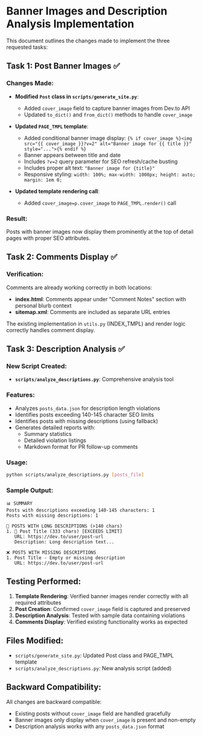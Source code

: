 # Banner Images and Description Analysis Implementation

This document outlines the changes made to implement the three requested tasks:

## Task 1: Post Banner Images ✅

### Changes Made:
- **Modified `Post` class in `scripts/generate_site.py`**:
  - Added `cover_image` field to capture banner images from Dev.to API
  - Updated `to_dict()` and `from_dict()` methods to handle `cover_image`

- **Updated `PAGE_TMPL` template**:
  - Added conditional banner image display: `{% if cover_image %}<img src="{{ cover_image }}?v=2" alt="Banner image for {{ title }}" style="...">{% endif %}`
  - Banner appears between title and date
  - Includes `?v=2` query parameter for SEO refresh/cache busting
  - Includes proper alt text: `"Banner image for {title}"`
  - Responsive styling: `width: 100%; max-width: 1000px; height: auto; margin: 1em 0;`

- **Updated template rendering call**:
  - Added `cover_image=p.cover_image` to `PAGE_TMPL.render()` call

### Result:
Posts with banner images now display them prominently at the top of detail pages with proper SEO attributes.

## Task 2: Comments Display ✅

### Verification:
Comments are already working correctly in both locations:

- **index.html**: Comments appear under "Comment Notes" section with personal blurb context
- **sitemap.xml**: Comments are included as separate URL entries

The existing implementation in `utils.py` (INDEX_TMPL) and render logic correctly handles comment display.

## Task 3: Description Analysis ✅

### New Script Created:
- **`scripts/analyze_descriptions.py`**: Comprehensive analysis tool

### Features:
- Analyzes `posts_data.json` for description length violations
- Identifies posts exceeding 140-145 character SEO limits
- Identifies posts with missing descriptions (using fallback)
- Generates detailed reports with:
  - Summary statistics
  - Detailed violation listings
  - Markdown format for PR follow-up comments

### Usage:
```bash
python scripts/analyze_descriptions.py [posts_file]
```

### Sample Output:
```
📊 SUMMARY
Posts with descriptions exceeding 140-145 characters: 1
Posts with missing descriptions: 1

📏 POSTS WITH LONG DESCRIPTIONS (>140 chars)
1. 🔴 Post Title (333 chars) [EXCEEDS LIMIT]
   URL: https://dev.to/user/post-url
   Description: Long description text...

❌ POSTS WITH MISSING DESCRIPTIONS
1. Post Title - Empty or missing description
   URL: https://dev.to/user/post-url
```

## Testing Performed:

1. **Template Rendering**: Verified banner images render correctly with all required attributes
2. **Post Creation**: Confirmed `cover_image` field is captured and preserved
3. **Description Analysis**: Tested with sample data containing violations
4. **Comments Display**: Verified existing functionality works as expected

## Files Modified:

- `scripts/generate_site.py`: Updated Post class and PAGE_TMPL template
- `scripts/analyze_descriptions.py`: New analysis script (added)

## Backward Compatibility:

All changes are backward compatible:
- Existing posts without `cover_image` field are handled gracefully
- Banner images only display when `cover_image` is present and non-empty
- Description analysis works with any `posts_data.json` format